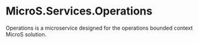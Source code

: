 # MicroS.Services.Operations
Operations is a microservice designed for the operations bounded context MicroS solution.
